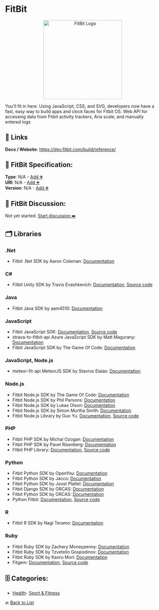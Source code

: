 # FitBit
<p align="center">
    <img width="256" src="https://raw.githubusercontent.com/apis-list/apis-list/main/apis/fitbit/logo_256x256.png" alt="FitBit Logo"/>
</p>
You'll fit in here. Using JavaScript, CSS, and SVG, developers now have a fast, easy way to build apps and clock faces for Fitbit OS. Web API for accessing data from Fitbit activity trackers, Aria scale, and manually entered logs

##  🔗 Links
**Docs / Website**: https://dev.fitbit.com/build/reference/

## 🧬 FitBit Specification:
**Type**: N/A - [Add ➕](https://github.com/apis-list/apis-list/edit/main/apis.yaml#L6610)  
**URI**: N/A - [Add ➕](https://github.com/apis-list/apis-list/edit/main/apis.yaml#L6610)  
**Version**: N/A - [Add ➕](https://github.com/apis-list/apis-list/edit/main/apis.yaml#L6610)

## 💬 FitBit Discussion:
Not yet started. [Start discussion ➡️](https://github.com/apis-list/apis-list/discussions/new)

## 🗂️ Libraries
### .Net
- Fitbit .Net SDK by Aaron Coleman: [Documentation](https://github.com/aarondcoleman/Fitbit.NET)
### C#
- Fitbit Unity SDK by Travis Evashkevich: [Documentation](https://github.com/TravisEvashkevich/UnityFitbit/blob/master/README.md), [Source code](https://github.com/TravisEvashkevich/UnityFitbit)
### Java
- Fitbit Java SDK by aam4510: [Documentation](https://github.com/aam4510/fitbit4j)
### JavaScript
- Fitbit JavaScript SDK: [Documentation](https://dev.fitbit.com/getting-started), [Source code](https://dev.fitbit.com/build/guides/application)
- strava-to-fitbit-api Azure JavaScript SDK by Matt Magurany: [Documentation](https://github.com/heymagurany/strava-to-fitbit-api)
- Fitbit JavaScript SDK by The Game Of Code: [Documentation](https://github.com/thegameofcode/fitbit-client-oauth2)
### JavaScript, Node.js
- meteor-fit-api MeteorJS SDK by Stavros Elaias: [Documentation](https://github.com/selaias/meteor-fit-api)
### Node.js
- Fitbit Node.js SDK by The Game Of Code: [Documentation](https://github.com/thegameofcode/passport-fitbit-oauth2)
- Fitbit Node.js SDK by Phil Parsons: [Documentation](https://github.com/p-m-p/node-fitbit)
- Fitbit Node.js SDK by Lukas Olson: [Documentation](https://github.com/lukasolson/fitbit-node)
- Fitbit Node.js SDK by Simon Murtha Smith: [Documentation](https://github.com/smurthas/fitbit-js)
- Fitbit Node.js Library by Guo Yu: [Documentation](https://www.npmjs.com/package/fitbit-sdk), [Source code](https://github.com/turingou/fitbit-sdk)
### PHP
- Fitbit PHP SDK by Michal Ozogan: [Documentation](https://github.com/fabulator/Fitbit)
- Fitbit PHP SDK by Pavel Risenberg: [Documentation](https://github.com/pavelrisenberg/fitbitphp)
- FItbit PHP Library: [Documentation](https://wiki.fitbit.com/display/API/API+Client+Libraries#APIClientLibraries-PHP), [Source code](https://github.com/heyitspavel/fitbitphp)
### Python
- Fitbit Python SDK by OpenYou: [Documentation](https://github.com/openyou/libfitbit)
- Fitbit Python SDK by Jacco: [Documentation](https://github.com/magnific0/FitBit.py)
- Fitbit Python SDK by Joost Plattel: [Documentation](https://github.com/jplattel/FitBit.py)
- Fitbit Django SDK by ORCAS: [Documentation](https://github.com/orcasgit/django-fitbit)
- Fitbit Python SDK by ORCAS: [Documentation](https://github.com/orcasgit/python-fitbit)
- Python Fitbit: [Documentation](https://wiki.fitbit.com/display/API/API+Client+Libraries#APIClientLibraries-Python), [Source code](https://pypi.python.org/pypi/fitbit/0.1.0)
### R
- Fitbit R SDK by Nagi Teramo: [Documentation](https://github.com/teramonagi/fitbitr)
### Ruby
- Fitbit Ruby SDK by Zachery Moneypenny: [Documentation](https://github.com/whazzmaster/fitgem)
- Fitbit Ruby SDK by Tzvetelin Gospodinov: [Documentation](https://github.com/tkgospodinov/omniauth-fitbit)
- Fitbit Ruby SDK by Kaoru Mori: [Documentation](https://github.com/kaorumori/fitbit-api-ruby-client)
- Fitgem: [Documentation](https://wiki.fitbit.com/display/API/API+Client+Libraries), [Source code](http://rubygems.org/gems/fitbit)


## 🗄️ Categories:
- [Health](https://github.com/apis-list/apis-list#health-)- [Sport & Fitness](https://github.com/apis-list/apis-list#sport--fitness-)

🔙  [Back to List](https://github.com/apis-list/apis-list)
